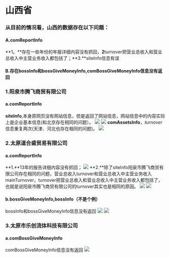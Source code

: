 # 山西省
### 从目前的情况看，山西的数据存在以下问题：
#### A.comReportInfo
**1。**存在一些年份的年报详细内容没有抓回，**2**turnover把营业总收入和营业总收入中主营业务收入都包括了；**3.**siteInfo信息有误
#### B.存在bossInfo和bossGiveMoneyInfo,comBossGiveMoneyInfo信息没有返回

### 1.阳泉市腾飞商贸有限公司
#### a.comReportInfo
**siteInfo**,本身原网页没有网站信息，但是返回了网站信息，网站信息中的内容实际上是企业基本信息(和北京存在相同的问题）。
![](http://o7qrps1cr.bkt.clouddn.com/%E5%B1%8F%E5%B9%95%E5%BF%AB%E7%85%A7%202016-06-28%20%E4%B8%8B%E5%8D%8812.05.12.png)
![](http://o7qrps1cr.bkt.clouddn.com/%E5%B1%8F%E5%B9%95%E5%BF%AB%E7%85%A7%202016-06-28%20%E4%B8%8B%E5%8D%8812.02.04.png)
**comAssetsInfo**，*turnover*信息重复两次(天津、河北也存在相同的问题)。
![](http://o7qrps1cr.bkt.clouddn.com/%E5%B1%8F%E5%B9%95%E5%BF%AB%E7%85%A7%202016-06-28%20%E4%B8%8B%E5%8D%881.59.27.png)
### 2.太原道合盛贸易有限公司
#### a.comReportInfo
**1.**13年的报告详细内容没有抓回；
![](http://o7qrps1cr.bkt.clouddn.com/%E5%B1%8F%E5%B9%95%E5%BF%AB%E7%85%A7%202016-06-28%20%E4%B8%8B%E5%8D%889.30.40.png)
**2.**除了siteInfo阳泉市腾飞商贸有限公司存在相同的问题，营业总收入turnover和营业总收入中主营业务收入mainTurnover，turnover把营业总收入和营业总收入中主营业务收入都包括了，也就是说阳泉市腾飞商贸有限公司的turnover其实也是相同的原因。
![](http://o7qrps1cr.bkt.clouddn.com/%E5%B1%8F%E5%B9%95%E5%BF%AB%E7%85%A7%202016-06-28%20%E4%B8%8B%E5%8D%889.22.19.png)
![](http://o7qrps1cr.bkt.clouddn.com/%E5%B1%8F%E5%B9%95%E5%BF%AB%E7%85%A7%202016-06-28%20%E4%B8%8B%E5%8D%889.23.11.png)
#### b.bossGiveMoneyInfo,bossInfo（不是个例）
bossInfo和bossGiveMoneyInfo信息没有返回
![](http://o7qrps1cr.bkt.clouddn.com/%E5%B1%8F%E5%B9%95%E5%BF%AB%E7%85%A7%202016-06-28%20%E4%B8%8B%E5%8D%889.31.48.png)
![](http://o7qrps1cr.bkt.clouddn.com/%E5%B1%8F%E5%B9%95%E5%BF%AB%E7%85%A7%202016-06-28%20%E4%B8%8B%E5%8D%889.34.17.png)
### 3.太原市乐创流体科技有限公司
#### a.comBossGiveMoneyInfo
comBossGiveMoneyInfo信息没有返回
![](http://o7qrps1cr.bkt.clouddn.com/%E5%B1%8F%E5%B9%95%E5%BF%AB%E7%85%A7%202016-06-28%20%E4%B8%8B%E5%8D%889.51.38.png)


